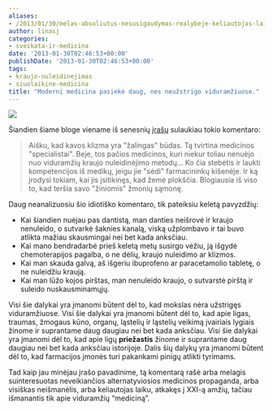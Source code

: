 ```yaml
---
aliases:
- /2013/01/30/melas-absoliutus-nesusigaudymas-realybeje-keliautojas-laiku-pakliuves-i-dabarti-i-praeities/
author: linasj
categories:
- sveikata-ir-medicina
date: '2013-01-30T02:46:53+00:00'
publishDate: '2013-01-30T02:46:53+00:00'
tags:
- kraujo-nuleidinejimas
- siuolaikine-medicina
title: "Moderni medicina pasiekė daug, nes neužstrigo viduramžiuose."
---
```

![](https://lh4.googleusercontent.com/-kbyd9DTh7P4/UQiIOvS50QI/AAAAAAAABK0/EFnz42s9Px8/s800/leeches.png)

Šiandien šiame bloge viename iš senesnių [įrašų](http://netikiu.com/2012/09/11/facebook-veziu-sergantiems-vaikams-siuloma-kavos-klizma/#comments) sulaukiau tokio komentaro:

>  Aišku, kad kavos klizma yra "žalingas" būdas. Tą tvirtina medicinos "specialistai". Beje, tos pačios medicinos, kuri niekur toliau nenuėjo nuo viduramžių kraujo nuleidinėjimo metodų... Ko čia stebėtis ir laukti kompetencijos iš medikų, jeigu jie "sėdi" farmacininkų kišenėje. Ir ką įrodysi tokiam, kai jis įsitikinęs, kad žemė plokščia. Blogiausia iš viso to, kad teršia savo "žiniomis" žmonių sąmonę.

Daug neanalizuosiu šio idiotiško komentaro, tik pateiksiu keletą pavyzdžių:

* Kai šiandien nuėjau pas dantistą, man danties neišrovė ir kraujo nenuleido, o sutvarkė šaknies kanalą, viską užplombavo ir tai buvo atlikta mažiau skausmingai nei bet kada anksčiau.
* Kai mano bendradarbė prieš keletą metų susirgo vėžiu, ją išgydė chemoterapijos pagalba, o ne dėlių, kraujo nuleidimo ar klizmos.
* Kai man skauda galvą, aš išgeriu ibuprofeno ar paracetamolio tabletę, o ne nuleidžiu kraują.
* Kai man lūžo kojos pirštas, man nenuleido kraujo, o sutvarstė pirštą ir suleido nuskausminamųjų.

 Visi šie dalykai yra įmanomi būtent dėl to, kad mokslas nėra užstrigęs viduramžiuose. Visi šie dalykai yra įmanomi būtent dėl to, kad apie ligas, traumas, žmogaus kūno, organų, ląstelių ir ląstelių veikimą įvairiais lygiais žinome ir suprantame daug daugiau nei bet kada anksčiau. Visi šie dalykai yra įmanomi dėl to, kad apie ligų **priežastis** žinome ir suprantame daug daugiau nei bet kada anksčiau istorijoje. Dalis šių dalykų yra įmanomi būtent dėl to, kad farmacijos įmonės turi pakankami pinigų atlikti tyrimams.

 Tad kaip jau minėjau įrašo pavadinime, tą komentarą rašė arba melagis suinteresuotas neveikiančios alternatyviosios medicinos propaganda, arba visiškas neišmanėlis, arba keliautojas laiku, atkakęs į XXI-ą amžių, tačiau išmanantis tik apie viduramžių “mediciną”.

